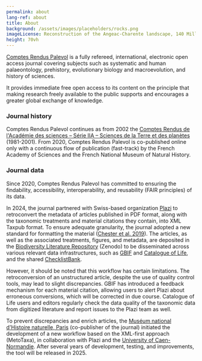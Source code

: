```yaml
---
permalink: about
lang-ref: about
title: About
background: /assets/images/placeholders/rocks.png
imageLicense: Reconstruction of the Angeac-Charente landscape, 140 Million years ago. Drawing by Mazan, 2017.
height: 70vh
---
```

[Comptes Rendus Palevol](https://sciencepress.mnhn.fr/en/periodiques/comptes-rendus-palevol) is a fully refereed, international, electronic open access journal covering subjects such as systematic and human palaeontology, prehistory, evolutionary biology and macroevolution, and history of sciences.

It provides immediate free open access to its content on the principle that making research freely available to the public supports and encourages a greater global exchange of knowledge.

### Journal history

Comptes Rendus Palevol continues as from 2002 the [Comptes Rendus de l'Académie des sciences – Série IIA – Sciences de la Terre et des planètes](https://www.sciencedirect.com/journal/comptes-rendus-de-lacademie-des-sciences-series-iia-earth-and-planetary-science) (1981-2001). From 2020, Comptes Rendus Palevol is co-published online only with a continuous flow of publication (fast-track) by the French Academy of Sciences and the French National Museum of Natural History.

### Journal data

Since 2020, Comptes Rendus Palevol has committed to ensuring the findability, accessibility, interoperability, and reusability (FAIR principles) of its data.

In 2024, the journal partnered with Swiss-based organization [Plazi](https://plazi.org/) to retroconvert the metadata of articles published in PDF format, along with the taxonomic treatments and material citations they contain, into XML Taxpub format. To ensure adequate granularity, the journal adopted a new standard for formatting the material ([Chester et al. 2019](https://doi.org/10.5852/ejt.2019.586)). The articles, as well as the associated treatments, figures, and metadata, are deposited in the [Biodiversity Literature Repository](https://zenodo.org/communities/biosyslit) (Zenodo) to be disseminated across various relevant data infrastructures, such as [GBIF](https://www.gbif.org/) and [Catalogue of Life](https://www.catalogueoflife.org/), and the shared [ChecklistBank](https://www.checklistbank.org/).

However, it should be noted that this workflow has certain limitations. The retroconversion of an unstructured article, despite the use of quality control tools, may lead to slight discrepancies. GBIF has introduced a feedback mechanism for each material citation, allowing users to alert Plazi about erroneous conversions, which will be corrected in due course. Catalogue of Life users and editors regularly check the data quality of the taxonomic data from digitized literature and report issues to the Plazi team as well.

To prevent discrepancies and enrich articles, the [Muséum national d'Histoire naturelle, Paris](https://sciencepress.mnhn.fr) (co-publisher of the journal) initiated the development of a new workflow based on the XML-first approach (MetoTaxa), in collaboration with Plazi and the [University of Caen-Normandie](https://www.unicaen.fr/). After several years of development, testing, and improvements, the tool will be released in 2025.
